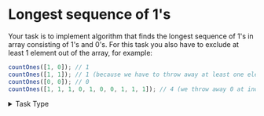 # Longest sequence of 1's

Your task is to implement algorithm that finds the longest sequence of 1's in array consisting of 1's and 0's. For this task you also have to
exclude at least 1 element out of the array, for example:

```js
countOnes([1, 0]); // 1
countOnes([1, 1]); // 1 (because we have to throw away at least one element, thus we throw away 1)
countOnes([0, 0]); // 0
countOnes([1, 1, 1, 0, 1, 0, 0, 1, 1, 1]); // 4 (we throw away 0 at index 3 and get four 1's)
```

<details>

<summary>Task Type</summary>

It is one of those tasks where you use one pointer to iterate the array as well as one or more counters that we may or may not reset sometimes

</details>

